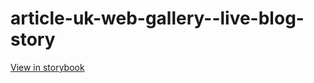 # article-uk-web-gallery--live-blog-story

[View in storybook](https://raw.githack.com/Independent-Digital-News-and-Media-Ltd/indy-pwamp-sb/PR-1372-sb/index.html?path=/story/article-uk-web-gallery--live-blog-story)